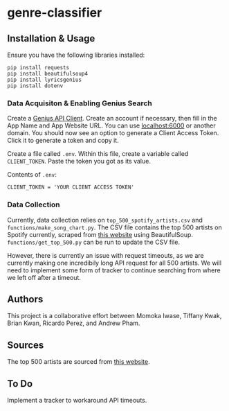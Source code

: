 # genre-classifier


## Installation & Usage

Ensure you have the following libraries installed:

    pip install requests
    pip install beautifulsoup4
    pip install lyricsgenius
    pip install dotenv

### Data Acquisiton & Enabling Genius Search

Create a [Genius API Client](https://genius.com/api-clients). Create an account if necessary, then fill in the App Name and App Website URL. You can use [localhost:6000](http://localhost:6000/) or another domain. You should now see an option to generate a Client Access Token. Click it to generate a token and copy it.

Create a file called `.env`. Within this file, create a variable called `CLIENT_TOKEN`. Paste the token you got as its value.

Contents of `.env`:

    CLIENT_TOKEN = 'YOUR CLIENT ACCESS TOKEN'

### Data Collection

Currently, data collection relies on `top_500_spotify_artists.csv` and `functions/make_song_chart.py`. The CSV file contains the top 500 artists on Spotify currently, scraped from [this website](https://kworb.net/spotify/listeners.html) using BeautifulSoup. `functions/get_top_500.py` can be run to update the CSV file.

However, there is currently an issue with request timeouts, as we are currently making one incredibily long API request for all 500 artists. We will need to implement some form of tracker to continue searching from where we left off after a timeout.

## Authors

This project is a collaborative effort between Momoka Iwase, Tiffany Kwak, Brian Kwan, Ricardo Perez, and Andrew Pham.

## Sources

The top 500 artists are sourced from [this website](https://kworb.net/spotify/listeners.html).

## To Do

Implement a tracker to workaround API timeouts.